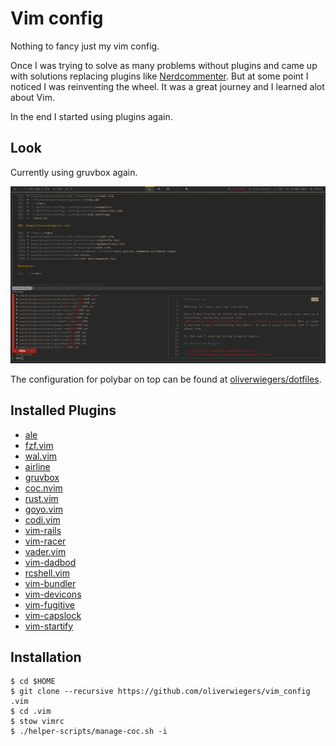 # Vim config

Nothing to fancy just my vim config.

Once I was trying to solve as many problems without plugins and came up with 
solutions replacing plugins like
[Nerdcommenter](https://github.com/scrooloose/nerdcommenter). But at some point
I noticed I was reinventing the wheel. It was a great journey and I learned alot
about Vim. 

In the end I started using plugins again.

## Look

Currently using gruvbox again.

![Vim](screenshot.png "Vim screenshot")

The configuration for polybar on top can be found at
[oliverwiegers/dotfiles](https://github.com/oliverwiegers/dotfiles).

## Installed Plugins

- [ale](https://github.com/w0rp/ale.git)
- [fzf.vim](https://github.com/junegunn/fzf.vim)
- [wal.vim](https://github.com/dylanaraps/wal.vim)
- [airline](https://github.com/vim-airline/vim-airline)
- [gruvbox](https://github.com/morhetz/gruvbox)
- [coc.nvim](https://github.com/neoclide/coc.nvim)
- [rust.vim](https://github.com/rust-lang/rust.vim)
- [goyo.vim](https://github.com/junegunn/goyo.vim)
- [codi.vim](https://github.com/metakirby5/codi.vim)
- [vim-rails](https://github.com/tpope/vim-rails)
- [vim-racer](https://github.com/racer-rust/vim-racer)
- [vader.vim](https://github.com/junegunn/vader.vim)
- [vim-dadbod](https://github.com/tpope/vim-dadbod)
- [rcshell.vim](https://github.com/vim-scripts/rcshell.vim)
- [vim-bundler](https://github.com/tpope/vim-bundler)
- [vim-devicons](https://github.com/ryanoasis/vim-devicons.git)
- [vim-fugitive](https://github.com/tpope/vim-fugitive.git)
- [vim-capslock](https://github.com/tpope/vim-capslock)
- [vim-startify](https://github.com/mhinz/vim-startify)

## Installation

```
$ cd $HOME
$ git clone --recursive https://github.com/oliverwiegers/vim_config .vim
$ cd .vim
$ stow vimrc
$ ./helper-scripts/manage-coc.sh -i
```
